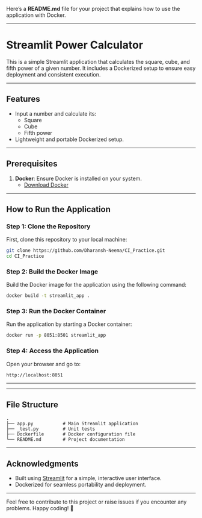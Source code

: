 Here’s a **README.md** file for your project that explains how to use the application with Docker.

---

# Streamlit Power Calculator

This is a simple Streamlit application that calculates the square, cube, and fifth power of a given number. It includes a Dockerized setup to ensure easy deployment and consistent execution.

---

## Features

- Input a number and calculate its:
  - Square
  - Cube
  - Fifth power
- Lightweight and portable Dockerized setup.

---

## Prerequisites

1. **Docker**: Ensure Docker is installed on your system.
   - [Download Docker](https://www.docker.com/get-started)

---

## How to Run the Application

### Step 1: Clone the Repository

First, clone this repository to your local machine:

```bash
git clone https://github.com/Dharansh-Neema/CI_Practice.git
cd CI_Practice
```

### Step 2: Build the Docker Image

Build the Docker image for the application using the following command:

```bash
docker build -t streamlit_app .
```

### Step 3: Run the Docker Container

Run the application by starting a Docker container:

```bash
docker run -p 8051:8501 streamlit_app
```

### Step 4: Access the Application

Open your browser and go to:

```
http://localhost:8051
```

---

---

## File Structure

```
.
├── app.py           # Main Streamlit application
├── _test.py         # Unit tests
├── Dockerfile       # Docker configuration file
└── README.md        # Project documentation
```

---

## Acknowledgments

- Built using [Streamlit](https://streamlit.io/) for a simple, interactive user interface.
- Dockerized for seamless portability and deployment.

---

Feel free to contribute to this project or raise issues if you encounter any problems. Happy coding! 🚀
